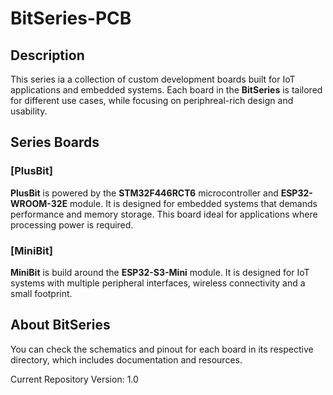 # BitSeries-PCB

## Description

This series ia a collection of custom development boards built for IoT applications and embedded systems. Each board in the **BitSeries** is tailored for different use cases, while focusing on periphreal-rich design and usability.

## Series Boards

### [PlusBit]
**PlusBit** is powered by the **STM32F446RCT6** microcontroller and **ESP32-WROOM-32E** module. It is designed for embedded systems that demands performance and memory storage. This board ideal for applications where processing power is required.


### [MiniBit]
**MiniBit** is build around the **ESP32-S3-Mini** module. It is designed for IoT systems with multiple peripheral interfaces, wireless connectivity and a small footprint.

## About BitSeries

You can check the schematics and pinout for each board in its respective directory, which includes documentation and resources.

Current Repository Version: 1.0
